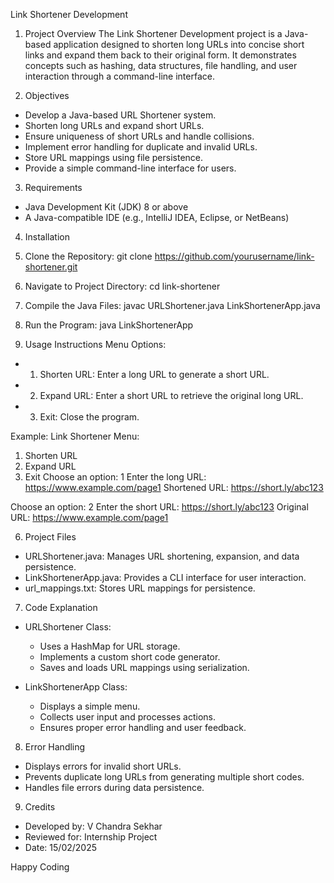 
Link Shortener Development

1. Project Overview
The Link Shortener Development project is a Java-based application designed to shorten long URLs 
into concise short links and expand them back to their original form. It demonstrates concepts such as hashing, 
data structures, file handling, and user interaction through a command-line interface.

2. Objectives
- Develop a Java-based URL Shortener system.
- Shorten long URLs and expand short URLs.
- Ensure uniqueness of short URLs and handle collisions.
- Implement error handling for duplicate and invalid URLs.
- Store URL mappings using file persistence.
- Provide a simple command-line interface for users.

3. Requirements
- Java Development Kit (JDK) 8 or above
- A Java-compatible IDE (e.g., IntelliJ IDEA, Eclipse, or NetBeans)

4. Installation
1. Clone the Repository:
   git clone https://github.com/yourusername/link-shortener.git

2. Navigate to Project Directory:
   cd link-shortener

3. Compile the Java Files:
   javac URLShortener.java LinkShortenerApp.java

4. Run the Program:
   java LinkShortenerApp

5. Usage Instructions
Menu Options:
- 1. Shorten URL: Enter a long URL to generate a short URL.
- 2. Expand URL: Enter a short URL to retrieve the original long URL.
- 3. Exit: Close the program.

Example:
Link Shortener Menu:
1. Shorten URL
2. Expand URL
3. Exit
Choose an option: 1
Enter the long URL: https://www.example.com/page1
Shortened URL: https://short.ly/abc123

Choose an option: 2
Enter the short URL: https://short.ly/abc123
Original URL: https://www.example.com/page1

6. Project Files
- URLShortener.java: Manages URL shortening, expansion, and data persistence.
- LinkShortenerApp.java: Provides a CLI interface for user interaction.
- url_mappings.txt: Stores URL mappings for persistence.

7. Code Explanation
- URLShortener Class:
  - Uses a HashMap for URL storage.
  - Implements a custom short code generator.
  - Saves and loads URL mappings using serialization.

- LinkShortenerApp Class:
  - Displays a simple menu.
  - Collects user input and processes actions.
  - Ensures proper error handling and user feedback.

8. Error Handling
- Displays errors for invalid short URLs.
- Prevents duplicate long URLs from generating multiple short codes.
- Handles file errors during data persistence.

9. Credits
- Developed by: V Chandra Sekhar
- Reviewed for: Internship Project
- Date: 15/02/2025

Happy Coding
